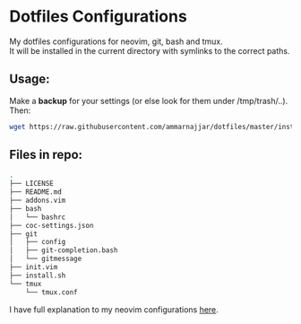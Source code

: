 # Dotfiles Configurations

My dotfiles configurations for neovim, git, bash and tmux.  
It will be installed in the current directory with symlinks to the correct paths.  

## Usage:

Make a **backup** for your settings (or else look for them under /tmp/trash/..).  
Then:

```bash
wget https://raw.githubusercontent.com/ammarnajjar/dotfiles/master/install.sh && bash install.sh
```

## Files in repo:

```bash
.
├── LICENSE
├── README.md
├── addons.vim
├── bash
│   └── bashrc
├── coc-settings.json
├── git
│   ├── config
│   ├── git-completion.bash
│   └── gitmessage
├── init.vim
├── install.sh
└── tmux
    └── tmux.conf
```

I have full explanation to my neovim configurations [here](https://ammarnajjar.github.io/editors/2016/06/19/Vimrc-Adventure/).  
